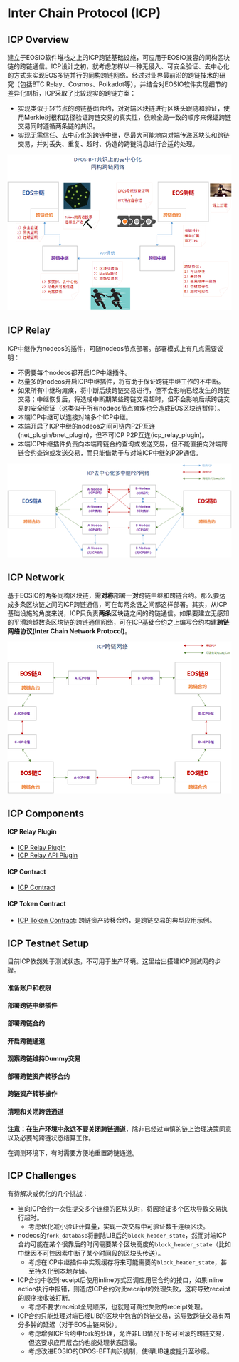 # Inter Chain Protocol (ICP)

## ICP Overview

建立于EOSIO软件堆栈之上的ICP跨链基础设施，可应用于EOSIO兼容的同构区块链的跨链通信。ICP设计之初，就考虑怎样以一种无侵入、可安全验证、去中心化的方式来实现EOS多链并行的同构跨链网络。经过对业界最前沿的跨链技术的研究（包括BTC Relay、Cosmos、Polkadot等），并结合对EOSIO软件实现细节的差异化剖析，ICP采取了比较现实的跨链方案：
- 实现类似于轻节点的跨链基础合约，对对端区块链进行区块头跟随和验证，使用Merkle树根和路径验证跨链交易的真实性，依赖全局一致的顺序来保证跨链交易同时遵循两条链的共识。
- 实现无需信任、去中心化的跨链中继，尽最大可能地向对端传递区块头和跨链交易，并对丢失、重复、超时、伪造的跨链消息进行合适的处理。

![ICP示意图](./images/icp-architecture.png)

## ICP Relay

ICP中继作为nodeos的插件，可随nodeos节点部署。部署模式上有几点需要说明：
- 不需要每个nodeos都开启ICP中继插件。
- 尽量多的nodeos开启ICP中继插件，将有助于保证跨链中继工作的不中断。
- 如果所有中继均瘫痪，将中断后续跨链交易进行，但不会影响已经发生的跨链交易；中继恢复后，将造成中断期某些跨链交易超时，但不会影响后续跨链交易的安全验证（这类似于所有nodeos节点瘫痪也会造成EOS区块链暂停）。
- 本端ICP中继可以连接对端多个ICP中继。
- 本端开启了ICP中继的nodeos之间可链内P2P互连(net_plugin/bnet_plugin)，但不可ICP P2P互连(icp_relay_plugin)。
- 本端ICP中继插件负责向本端跨链合约查询或发送交易，但不能直接向对端跨链合约查询或发送交易，而只能借助于与对端ICP中继的P2P通信。

![ICP多中继P2P网络](./images/icp-multiple-relays.png)

## ICP Network

基于EOSIO的两条同构区块链，需**对称**部署**一对**跨链中继和跨链合约。那么要达成多条区块链之间的ICP跨链通信，可在每两条链之间都这样部署。其实，从ICP基础设施的角度来说，ICP只负责**两条**区块链之间的跨链通信。如果要建立无感知的平滑跨越数条区块链的跨链通信网络，可在ICP基础合约之上编写合约构建**跨链网络协议(Inter Chain Network Protocol)**。

![ICP多链网络](./images/icp-network.png)

## ICP Components

#### ICP Relay Plugin

- [ICP Relay Plugin](https://github.com/eoscochain/eoscochain/tree/master/plugins/icp_relay_plugin)
- [ICP Relay API Plugin](https://github.com/eoscochain/eoscochain/tree/master/plugins/icp_relay_api_plugin)

#### ICP Contract

- [ICP Contract](https://github.com/eoscochain/eoscochain/tree/master/contracts/icp)

#### ICP Token Contract

- [ICP Token Contract](https://github.com/eoscochain/eoscochain/tree/master/contracts/icp.token): 跨链资产转移合约，是跨链交易的典型应用示例。

## ICP Testnet Setup

目前ICP依然处于测试状态，不可用于生产环境。这里给出搭建ICP测试网的步骤。

#### 准备账户和权限

#### 部署跨链中继插件

#### 部署跨链合约

#### 开启跨链通道

#### 观察跨链维持Dummy交易

#### 部署跨链资产转移合约

#### 跨链资产转移操作

#### 清理和关闭跨链通道

**注意：在生产环境中永远不要关闭跨链通道**，除非已经过审慎的链上治理决策同意以及必要的跨链状态结算工作。

在调测环境下，有时需要方便地重置跨链通道。

## ICP Challenges

有待解决或优化的几个挑战：
- 当向ICP合约一次性提交多个连续的区块头时，将因验证多个区块导致交易执行超时。
  - 考虑优化减小验证计算量，实现一次交易中可验证数千连续区块。
- nodeos的`fork_database`将删除LIB后的`block_header_state`，然而对端ICP合约可能在某个很靠后的时间需要某个区块高度的`block_header_state`（比如中继因不可控因素中断了某个时间段的区块头传送）。
  - 考虑在ICP中继插件中实现缓存将来可能需要的`block_header_state`，甚至持久化到本地存储。
- ICP合约中收到receipt后使用inline方式回调应用层合约的接口，如果inline action执行中报错，则造成ICP合约对此receipt的处理失败，这将导致receipt的顺序接收被打断。
  - 考虑不要求receipt全局顺序，也就是可跳过失败的receipt处理。
- ICP合约只能处理对端已经LIB的区块中包含的跨链交易，这导致跨链交易有两分多钟的延迟（对于EOS主链来说）。
  - 考虑增强ICP合约中fork的处理，允许非LIB情况下的可回滚的跨链交易，但这要求应用层合约也能处理状态回滚。
  - 考虑改进EOSIO的DPOS-BFT共识机制，使得LIB速度提升至秒级。
